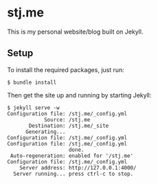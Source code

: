 # stj.me

This is my personal website/blog built on Jekyll.

## Setup

To install the required packages, just run:
```
$ bundle install
```

Then get the site up and running by starting Jekyll:
```
$ jekyll serve -w
Configuration file: /stj.me/_config.yml
            Source: /stj.me
       Destination: /stj.me/_site
      Generating...
Configuration file: /stj.me/_config.yml
Configuration file: /stj.me/_config.yml
                    done.
 Auto-regeneration: enabled for '/stj.me'
Configuration file: /stj.me/_config.yml
    Server address: http://127.0.0.1:4000/
  Server running... press ctrl-c to stop.
```
